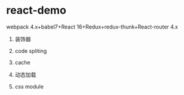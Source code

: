 # react-demo

webpack 4.x+babel7+React 16+Redux+redux-thunk+React-router 4.x

1. 装饰器

2. code spliting

3. cache

4. 动态加载

5. css module
